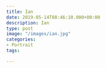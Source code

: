 ```yaml
---
title: Ian
date: 2019-05-14T08:46:10.000+00:00
description: Ian
type: post
image: "/images/ian.jpg"
categories:
- Portrait
tags:

---
```

